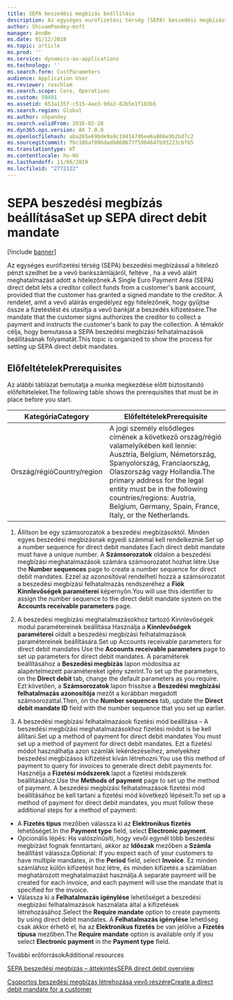 ```yaml
---
title: SEPA beszedési megbízás beállítása
description: Az egységes eurófizetési térség (SEPA) beszedési megbízással a hitelező pénzt szedhet be a vevő bankszámlájáról, feltéve , ha a vevő aláírt meghatalmazást adott a hitelezőnek.
author: ShivamPandey-msft
manager: AnnBe
ms.date: 01/12/2018
ms.topic: article
ms.prod: ''
ms.service: dynamics-ax-applications
ms.technology: ''
ms.search.form: CustParameters
audience: Application User
ms.reviewer: roschlom
ms.search.scope: Core, Operations
ms.custom: 59491
ms.assetid: 653a135f-c515-4ae3-9da2-82b5e1f103b5
ms.search.region: Global
ms.author: shpandey
ms.search.validFrom: 2016-02-28
ms.dyn365.ops.version: AX 7.0.0
ms.openlocfilehash: aba265e69bde9a9c194147d6ee6a806e9b2bd7c2
ms.sourcegitcommit: fbc106af09bdadb860677f590464fb93223cbf65
ms.translationtype: HT
ms.contentlocale: hu-HU
ms.lasthandoff: 11/06/2019
ms.locfileid: "2772122"
---
```

# <a name="set-up-sepa-direct-debit-mandate"></a><span data-ttu-id="80c0e-103">SEPA beszedési megbízás beállítása</span><span class="sxs-lookup"><span data-stu-id="80c0e-103">Set up SEPA direct debit mandate</span></span>

[!include [banner](../includes/banner.md)]

<span data-ttu-id="80c0e-104">Az egységes eurófizetési térség (SEPA) beszedési megbízással a hitelező pénzt szedhet be a vevő bankszámlájáról, feltéve , ha a vevő aláírt meghatalmazást adott a hitelezőnek.</span><span class="sxs-lookup"><span data-stu-id="80c0e-104">A Single Euro Payment Area (SEPA) direct debit lets a creditor collect funds from a customer's bank account, provided that the customer has granted a signed mandate to the creditor.</span></span> <span data-ttu-id="80c0e-105">A rendelet, amit a vevő aláírás engedélyez egy hitelezőnek, hogy gyűjtse össze a fizetéstést és utasítja a vevő bankját a beszedés kifizetésére.</span><span class="sxs-lookup"><span data-stu-id="80c0e-105">The mandate that the customer signs authorizes the creditor to collect a payment and instructs the customer's bank to pay the collection.</span></span> <span data-ttu-id="80c0e-106">A témakör célja, hogy bemutassa a SEPA beszedési megbízási felhatalmazások beállításának folyamatát.</span><span class="sxs-lookup"><span data-stu-id="80c0e-106">This topic is organized to show the process for setting up SEPA direct debit mandates.</span></span>

## <a name="prerequisites"></a><span data-ttu-id="80c0e-107">Előfeltételek</span><span class="sxs-lookup"><span data-stu-id="80c0e-107">Prerequisites</span></span>
<span data-ttu-id="80c0e-108">Az alábbi táblázat bemutatja a munka megkezdése előtt biztosítandó előfeltételeket.</span><span class="sxs-lookup"><span data-stu-id="80c0e-108">The following table shows the prerequisites that must be in place before you start.</span></span>

| <span data-ttu-id="80c0e-109">Kategória</span><span class="sxs-lookup"><span data-stu-id="80c0e-109">Category</span></span>       | <span data-ttu-id="80c0e-110">Előfeltételek</span><span class="sxs-lookup"><span data-stu-id="80c0e-110">Prerequisite</span></span>                                                                                                                                              |
|----------------|-----------------------------------------------------------------------------------------------------------------------------------------------------------|
| <span data-ttu-id="80c0e-111">Ország/régió</span><span class="sxs-lookup"><span data-stu-id="80c0e-111">Country/region</span></span> | <span data-ttu-id="80c0e-112">A jogi személy elsődleges címének a következő ország/régió valamelyikében kell lennie: Ausztria, Belgium, Németország, Spanyolország, Franciaország, Olaszország vagy Hollandia.</span><span class="sxs-lookup"><span data-stu-id="80c0e-112">The primary address for the legal entity must be in the following countries/regions: Austria, Belgium, Germany, Spain, France, Italy, or the Netherlands.</span></span> |

1. <span data-ttu-id="80c0e-113">Állítson be egy számsorozatok a beszedési megbízásoktól. Minden egyes beszedési megbízásnak egyedi számmal kell rendelkeznie.</span><span class="sxs-lookup"><span data-stu-id="80c0e-113">Set up a number sequence for direct debit mandates Each direct debit mandate must have a unique number.</span></span> <span data-ttu-id="80c0e-114">A **Számsorozatok** oldalon a beszedési megbízási meghatalmazások számára számsorozatot hozhat létre.</span><span class="sxs-lookup"><span data-stu-id="80c0e-114">Use the **Number sequences** page to create a number sequence for direct debit mandates.</span></span> <span data-ttu-id="80c0e-115">Ezzel az azonosítóval rendelheti hozzá a számsorozatot a beszedési megbízási felhatalmazás rendszeréhez a **Fiók Kinnlevőségek paraméterei** képernyőn.</span><span class="sxs-lookup"><span data-stu-id="80c0e-115">You will use this identifier to assign the number sequence to the direct debit mandate system on the **Accounts receivable parameters** page.</span></span>

2. <span data-ttu-id="80c0e-116">A beszedési megbízási meghatalmazásokhoz tartozó Kinnlevőségek modul paramétereinek beállítása Használja a **Kinnlevőségek paraméterei** oldalt a beszedési megbízási felhatalmazások paramétereinek beállítására.</span><span class="sxs-lookup"><span data-stu-id="80c0e-116">Set up Accounts receivable parameters for direct debit mandates Use the **Accounts receivable parameters** page to set up parameters for direct debit mandates.</span></span> <span data-ttu-id="80c0e-117">A paraméterek beállításához a **Beszedési megbízás** lapon módosítsa az alapértelmezett paramétereket igény szerint.</span><span class="sxs-lookup"><span data-stu-id="80c0e-117">To set up the parameters, on the **Direct debit** tab, change the default parameters as you require.</span></span> <span data-ttu-id="80c0e-118">Ezt követően, a **Számsorozatok** lapon frissítse a **Beszedési megbízási felhatalmazás azonosítója** mezőt a korábban megadott számsorozattal.</span><span class="sxs-lookup"><span data-stu-id="80c0e-118">Then, on the **Number sequences** tab, update the **Direct debit mandate ID** field with the number sequence that you set up earlier.</span></span>

3. <span data-ttu-id="80c0e-119">A beszedési megbízási felhatalmazások fizetési mód beállítása – A beszedési megbízási meghatalmazásokhoz fizetési módot is be kell állítani.</span><span class="sxs-lookup"><span data-stu-id="80c0e-119">Set up a method of payment for direct debit mandates You must set up a method of payment for direct debit mandates.</span></span> <span data-ttu-id="80c0e-120">Ezt a fizetési módot használhatja azon számlák lekérdezéseihez, amelyekhez beszedési megbízásos kifizetést kíván létrehozni.</span><span class="sxs-lookup"><span data-stu-id="80c0e-120">You use this method of payment to query for invoices to generate direct debit payments for.</span></span> <span data-ttu-id="80c0e-121">Hasznélja a **Fizetési módszerek** lapot a fizetési módszerek beállításához.</span><span class="sxs-lookup"><span data-stu-id="80c0e-121">Use the **Methods of payment** page to set up the method of payment.</span></span> <span data-ttu-id="80c0e-122">A beszedési megbízási felhatalmazások fizetési mód beállításához be kell tartani a fizetési mód következő lépéseit:</span><span class="sxs-lookup"><span data-stu-id="80c0e-122">To set up a method of payment for direct debit mandates, you must follow these additional steps for a method of payment:</span></span>

-   <span data-ttu-id="80c0e-123">A **Fizetés típus** mezőben válassza ki az **Elektronikus fizetés** lehetőséget.</span><span class="sxs-lookup"><span data-stu-id="80c0e-123">In the **Payment type** field, select **Electronic payment**.</span></span>
-   <span data-ttu-id="80c0e-124">Opcionális lépés: Ha valószínűsíti, hogy vevői egynél több beszedési megbízást fognak fenntartani, akkor az **Időszak** mezőben a **Számla** beállítást válassza.</span><span class="sxs-lookup"><span data-stu-id="80c0e-124">Optional: If you expect each of your customers to have multiple mandates, in the **Period** field, select **Invoice**.</span></span> <span data-ttu-id="80c0e-125">Ez minden számlához külön kifizetést hoz létre, és minden kifizetés a számlában meghatározott meghatalmazást használja.</span><span class="sxs-lookup"><span data-stu-id="80c0e-125">A separate payment will be created for each invoice, and each payment will use the mandate that is specified for the invoice.</span></span>
-   <span data-ttu-id="80c0e-126">Válassza ki a **Felhatalmazás igénylése** lehetőséget a beszedési megbízási felhatalmazások használata által a kifizetések létrehozásához.</span><span class="sxs-lookup"><span data-stu-id="80c0e-126">Select the **Require mandate** option to create payments by using direct debit mandates.</span></span> <span data-ttu-id="80c0e-127">A **Felhatalmazás igénylése** lehetőség csak akkor érhető el, ha az **Elektronikus fizetés** be van jelölve a **Fizetés típusa** mezőben.</span><span class="sxs-lookup"><span data-stu-id="80c0e-127">The **Require mandate** option is available only if you select **Electronic payment** in the **Payment type** field.</span></span>

<span data-ttu-id="80c0e-128">További erőforrások</span><span class="sxs-lookup"><span data-stu-id="80c0e-128">Additional resources</span></span>

[<span data-ttu-id="80c0e-129">SEPA beszedési megbízás – áttekintés</span><span class="sxs-lookup"><span data-stu-id="80c0e-129">SEPA direct debit overview</span></span>](sepa-direct-debit-overview.md) 

[<span data-ttu-id="80c0e-130">Csoportos beszedési megbízás létrehozása vevő részére</span><span class="sxs-lookup"><span data-stu-id="80c0e-130">Create a direct debit mandate for a customer</span></span>](tasks/create-direct-debit-mandate-customer.md) 

